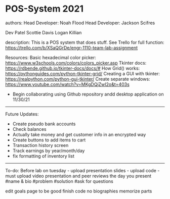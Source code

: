 # POS-System 2021

authors:
Head Developer: Noah Flood
Head Developer: Jackson Scifres

Dev Patel
Scottie Davis
Logan Killian

description:
This is a POS system that does stuff. See Trello for full function:
https://trello.com/b/XSaQGrDe/engr-1110-team-lab-assignment

Resources:
Basic hexadecimal color picker: https://www.w3schools.com/colors/colors_picker.asp 
Tkinter docs: https://rdbende.github.io/tkinter-docs/docs/# 
How Grid() works: https://pythonguides.com/python-tkinter-grid/ 
Creating a GUI with tkinter: https://realpython.com/python-gui-tkinter/ 
Create separate windows: https://www.youtube.com/watch?v=MKgDQjZwI2o&t=403s

- Begin collaborating using Github repository andd desktop application on 11/30/21

------------------------------------------------------------
Future Updates:

- Create pseudo bank accounts
- Check balances
- Actually take money and get customer info in an encrypted way
- Create buttons to add items to cart
- Transaction history screen
- Track earnings by year/month/day
- fix formatting of inventory list

------------------------------------------------------------

To-do:
Before lab on tuesday - upload presentation slides - upload code - must upload video presentation and peer reviews the day you present
#name & bio
#problem
#solution
#ask for questions

edit goals page to be good
finish code 
no biographies 
memorize parts

